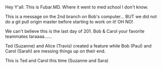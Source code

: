 Hey Y'all.   This is Fubar.MD.   Where it went to med school I don't know.

This is a message on the 2nd branch on Bob's computer... BUT we did not do a git pull origin master before starting to work on it! OH NO!

We can't believe this is the last day of 201. 
Bob & Carol your favorite teammates taraaaa......

Ted (Suzanne) and Alice (Travis) created a feature while Bob (Paul) and Carol (Sarah) are messing things up on their end.

This is Ted and Carol this time (Suzanne and Sara)